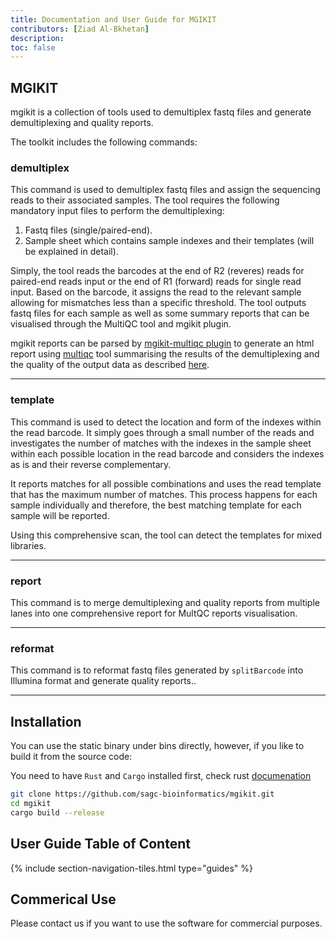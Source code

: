 ```yaml
---
title: Documentation and User Guide for MGIKIT
contributors: [Ziad Al-Bkhetan]
description: 
toc: false
---
```


## MGIKIT 
mgikit is a collection of tools used to demultiplex fastq files and generate demultiplexing and quality reports.

The toolkit includes the following commands:

### demultiplex
This command is used to demultiplex fastq files and assign the sequencing reads to their
associated samples. The tool requires the following mandatory input files to perform the
demultiplexing:
1. Fastq files (single/paired-end).
2. Sample sheet which contains sample indexes and their templates (will be explained in detail).

Simply, the tool reads the barcodes at the end of R2 (reveres) reads for paired-end reads input or the end of
R1 (forward) reads for single read input. Based on the barcode, it assigns the read to the relevant
sample allowing for mismatches less than a specific threshold. The tool outputs fastq files for each sample
as well as some summary reports that can be visualised through the MultiQC tool and mgikit plugin.

mgikit reports can be parsed by [mgikit-multiqc plugin](https://github.com/sagc-bioinformatics/mgikit-multiqc) to generate an html report using [multiqc](https://multiqc.info/) tool summarising the results of the demultiplexing and the quality of the output data as described [here](/mgikit/mgikit-multiqc).

<hr/>

### template

This command is used to detect the location and form of the indexes within the read barcode. It simply goes through a small number of the reads and investigates the number of matches with the indexes in the sample sheet within each possible location in the read barcode and considers the indexes as is and their reverse complementary. 

It reports matches for all possible combinations and uses the read template that has the maximum number of matches. This process happens for each sample individually and therefore, the best matching template for each sample will be reported. 

Using this comprehensive scan, the tool can detect the templates for mixed libraries. 

<hr/>

### report

This command is to merge demultiplexing and quality reports from multiple lanes into one comprehensive report for MultQC reports visualisation.

<hr/>

### reformat

This command is to reformat fastq files generated by `splitBarcode` into Illumina format and generate quality reports..

<hr/>

## Installation

You can use the static binary under bins directly, however, if you like to build it from the source code:

You need to have `Rust` and `Cargo` installed first, check rust [documenation](https://doc.rust-lang.org/cargo/getting-started/installation.html)


```bash
git clone https://github.com/sagc-bioinformatics/mgikit.git
cd mgikit
cargo build --release
```

## User Guide Table of Content

{% include section-navigation-tiles.html type="guides" %}

## Commerical Use

Please contact us if you want to use the software for commercial purposes.
